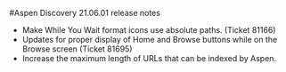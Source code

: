 #Aspen Discovery 21.06.01 release notes

- Make While You Wait format icons use absolute paths. (Ticket 81166) 
- Updates for proper display of Home and Browse buttons while on the Browse screen (Ticket 81695) 
- Increase the maximum length of URLs that can be indexed by Aspen. 